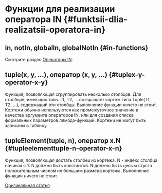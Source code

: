 # Функции для реализации оператора IN {#funktsii-dlia-realizatsii-operatora-in}

## in, notIn, globalIn, globalNotIn {#in-functions}

Смотрите раздел [Операторы IN](../statements/select.md#select-in-operators).

## tuple(x, y, …), оператор (x, y, …) {#tuplex-y-operator-x-y}

Функция, позволяющая сгруппировать несколько столбцов.
Для столбцов, имеющих типы T1, T2, … возвращает кортеж типа Tuple(T1, T2, …), содержащий эти столбцы. Выполнение функции ничего не стоит.
Кортежи обычно используются как промежуточное значение в качестве аргумента операторов IN, или для создания списка формальных параметров лямбда-функций. Кортежи не могут быть записаны в таблицу.

## tupleElement(tuple, n), оператор x.N {#tupleelementtuple-n-operator-x-n}

Функция, позволяющая достать столбец из кортежа.
N - индекс столбца начиная с 1. N должно быть константой. N должно быть целым строго положительным числом не большим размера кортежа.
Выполнение функции ничего не стоит.

[Оригинальная статья](https://clickhouse.tech/docs/ru/query_language/functions/in_functions/) <!--hide-->
